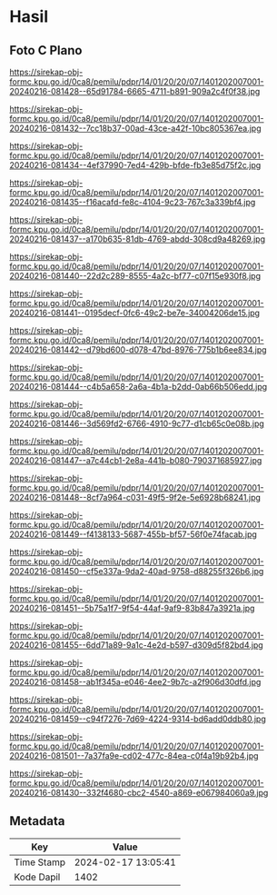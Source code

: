 # Hasil

## Foto C Plano

https://sirekap-obj-formc.kpu.go.id/0ca8/pemilu/pdpr/14/01/20/20/07/1401202007001-20240216-081428--65d91784-6665-4711-b891-909a2c4f0f38.jpg

https://sirekap-obj-formc.kpu.go.id/0ca8/pemilu/pdpr/14/01/20/20/07/1401202007001-20240216-081432--7cc18b37-00ad-43ce-a42f-10bc805367ea.jpg

https://sirekap-obj-formc.kpu.go.id/0ca8/pemilu/pdpr/14/01/20/20/07/1401202007001-20240216-081434--4ef37990-7ed4-429b-bfde-fb3e85d75f2c.jpg

https://sirekap-obj-formc.kpu.go.id/0ca8/pemilu/pdpr/14/01/20/20/07/1401202007001-20240216-081435--f16acafd-fe8c-4104-9c23-767c3a339bf4.jpg

https://sirekap-obj-formc.kpu.go.id/0ca8/pemilu/pdpr/14/01/20/20/07/1401202007001-20240216-081437--a170b635-81db-4769-abdd-308cd9a48269.jpg

https://sirekap-obj-formc.kpu.go.id/0ca8/pemilu/pdpr/14/01/20/20/07/1401202007001-20240216-081440--22d2c289-8555-4a2c-bf77-c07f15e930f8.jpg

https://sirekap-obj-formc.kpu.go.id/0ca8/pemilu/pdpr/14/01/20/20/07/1401202007001-20240216-081441--0195decf-0fc6-49c2-be7e-34004206de15.jpg

https://sirekap-obj-formc.kpu.go.id/0ca8/pemilu/pdpr/14/01/20/20/07/1401202007001-20240216-081442--d79bd600-d078-47bd-8976-775b1b6ee834.jpg

https://sirekap-obj-formc.kpu.go.id/0ca8/pemilu/pdpr/14/01/20/20/07/1401202007001-20240216-081444--c4b5a658-2a6a-4b1a-b2dd-0ab66b506edd.jpg

https://sirekap-obj-formc.kpu.go.id/0ca8/pemilu/pdpr/14/01/20/20/07/1401202007001-20240216-081446--3d569fd2-6766-4910-9c77-d1cb65c0e08b.jpg

https://sirekap-obj-formc.kpu.go.id/0ca8/pemilu/pdpr/14/01/20/20/07/1401202007001-20240216-081447--a7c44cb1-2e8a-441b-b080-790371685927.jpg

https://sirekap-obj-formc.kpu.go.id/0ca8/pemilu/pdpr/14/01/20/20/07/1401202007001-20240216-081448--8cf7a964-c031-49f5-9f2e-5e6928b68241.jpg

https://sirekap-obj-formc.kpu.go.id/0ca8/pemilu/pdpr/14/01/20/20/07/1401202007001-20240216-081449--f4138133-5687-455b-bf57-56f0e74facab.jpg

https://sirekap-obj-formc.kpu.go.id/0ca8/pemilu/pdpr/14/01/20/20/07/1401202007001-20240216-081450--cf5e337a-9da2-40ad-9758-d88255f326b6.jpg

https://sirekap-obj-formc.kpu.go.id/0ca8/pemilu/pdpr/14/01/20/20/07/1401202007001-20240216-081451--5b75a1f7-9f54-44af-9af9-83b847a3921a.jpg

https://sirekap-obj-formc.kpu.go.id/0ca8/pemilu/pdpr/14/01/20/20/07/1401202007001-20240216-081455--6dd71a89-9a1c-4e2d-b597-d309d5f82bd4.jpg

https://sirekap-obj-formc.kpu.go.id/0ca8/pemilu/pdpr/14/01/20/20/07/1401202007001-20240216-081458--ab1f345a-e046-4ee2-9b7c-a2f906d30dfd.jpg

https://sirekap-obj-formc.kpu.go.id/0ca8/pemilu/pdpr/14/01/20/20/07/1401202007001-20240216-081459--c94f7276-7d69-4224-9314-bd6add0ddb80.jpg

https://sirekap-obj-formc.kpu.go.id/0ca8/pemilu/pdpr/14/01/20/20/07/1401202007001-20240216-081501--7a37fa9e-cd02-477c-84ea-c0f4a19b92b4.jpg

https://sirekap-obj-formc.kpu.go.id/0ca8/pemilu/pdpr/14/01/20/20/07/1401202007001-20240216-081430--332f4680-cbc2-4540-a869-e067984060a9.jpg


## Metadata

| Key        | Value               |
| ---------- | ------------------- |
| Time Stamp | 2024-02-17 13:05:41 |
| Kode Dapil | 1402                |



